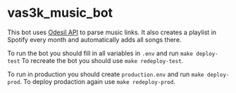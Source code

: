 # vas3k_music_bot

This bot uses [Odesil API](https://odesli.co/) to parse music links.
It also creates a playlist in Spotify every month and automatically adds all songs there.


To run the bot you should fill in all variables in `.env` and run `make deploy-test`
To recreate the bot you should use `make redeploy-test`.

To run in production you should create `production.env` and run `make deploy-prod`. To deploy prodaction again use `make redeploy-prod`.


